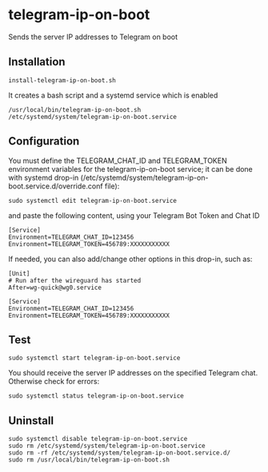 # telegram-ip-on-boot
Sends the server IP addresses to Telegram on boot
## Installation
``install-telegram-ip-on-boot.sh``

It creates a bash script and a systemd service which is enabled
```
/usr/local/bin/telegram-ip-on-boot.sh
/etc/systemd/system/telegram-ip-on-boot.service
```

## Configuration
You must define the TELEGRAM_CHAT_ID and TELEGRAM_TOKEN environment variables for the telegram-ip-on-boot service; it can be done with systemd drop-in (/etc/systemd/system/telegram-ip-on-boot.service.d/override.conf file):
```
sudo systemctl edit telegram-ip-on-boot.service
```

and paste the following content, using your Telegram Bot Token and Chat ID
```
[Service]
Environment=TELEGRAM_CHAT_ID=123456
Environment=TELEGRAM_TOKEN=456789:XXXXXXXXXXX
```

If needed, you can also add/change other options in this drop-in, such as:
```
[Unit]
# Run after the wireguard has started
After=wg-quick@wg0.service

[Service]
Environment=TELEGRAM_CHAT_ID=123456
Environment=TELEGRAM_TOKEN=456789:XXXXXXXXXXX
```

## Test
``sudo systemctl start telegram-ip-on-boot.service``

You should receive the server IP addresses on the specified Telegram chat.
Otherwise check for errors: 

``sudo systemctl status telegram-ip-on-boot.service``

## Uninstall
```
sudo systemctl disable telegram-ip-on-boot.service
sudo rm /etc/systemd/system/telegram-ip-on-boot.service
sudo rm -rf /etc/systemd/system/telegram-ip-on-boot.service.d/
sudo rm /usr/local/bin/telegram-ip-on-boot.sh
```
